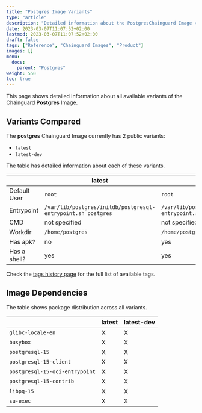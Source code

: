 ```yaml
---
title: "Postgres Image Variants"
type: "article"
description: "Detailed information about the PostgresChainguard Image variants"
date: 2023-03-07T11:07:52+02:00
lastmod: 2023-03-07T11:07:52+02:00
draft: false
tags: ["Reference", "Chainguard Images", "Product"]
images: []
menu:
  docs:
    parent: "Postgres"
weight: 550
toc: true
---
```


This page shows detailed information about all available variants of the Chainguard **Postgres** Image.

## Variants Compared
The **postgres** Chainguard Image currently has 2 public variants: 

- `latest`
- `latest-dev`

The table has detailed information about each of these variants.

|              | latest                                                       | latest-dev                                                   |
|--------------|--------------------------------------------------------------|--------------------------------------------------------------|
| Default User | `root`                                                       | `root`                                                       |
| Entrypoint   | `/var/lib/postgres/initdb/postgresql-entrypoint.sh postgres` | `/var/lib/postgres/initdb/postgresql-entrypoint.sh postgres` |
| CMD          | not specified                                                | not specified                                                |
| Workdir      | `/home/postgres`                                             | `/home/postgres`                                             |
| Has apk?     | no                                                           | yes                                                          |
| Has a shell? | yes                                                          | yes                                                          |

Check the [tags history page](/chainguard/chainguard-images/reference/postgres/tags_history/) for the full list of available tags.
## Image Dependencies
The table shows package distribution across all variants.

|                                | latest | latest-dev |
|--------------------------------|--------|------------|
| `glibc-locale-en`              | X      | X          |
| `busybox`                      | X      | X          |
| `postgresql-15`                | X      | X          |
| `postgresql-15-client`         | X      | X          |
| `postgresql-15-oci-entrypoint` | X      | X          |
| `postgresql-15-contrib`        | X      | X          |
| `libpq-15`                     | X      | X          |
| `su-exec`                      | X      | X          |
